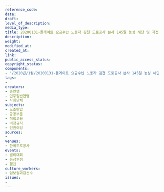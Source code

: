 ```yaml
---
reference_code: 
date: 
draft: 
level_of_description: 
media_type: 
title: 20200131-톨게이트 요금수납 노동자 김천 도로공사 본사 145일 농성 해단 및 직접고용 쟁취 결의대회
description: 
weight: 
modified_at: 
created_at: 
link: 
public_access_status: 
copyright_status: 
components:
- "/2020년/1월/20200131-톨게이트 요금수납 노동자 김천 도로공사 본사 145일 농성 해단 및 직접고용 쟁취 결의대회/_CTU8885.jpg"
tags:
- 
creators:
- 총연맹
- 민주일반연맹
- 사회단체
subjects:
- 노조탄압
- 공공부문
- 직접고용
- 비정규직
- 인권여성
sources:
- 
venues:
- 한국도로공사
events:
- 결의대회
- 농성투쟁
- 행진
culture_workers:
- 엄보컬과김선수
issues:
- 
---
```

